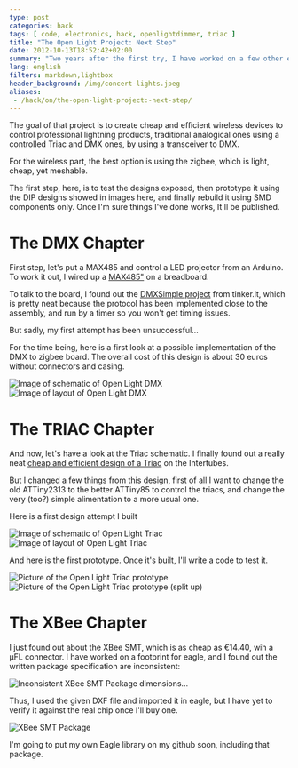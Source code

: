 ```yaml
---
type: post
categories: hack
tags: [ code, electronics, hack, openlightdimmer, triac ]
title: "The Open Light Project: Next Step"
date: 2012-10-13T18:52:42+02:00
summary: "Two years after the first try, I have worked on a few other electronic prototypes and now I think I have the experience I missed a few years back to put the prototype together."
lang: english
filters: markdown,lightbox
header_background: /img/concert-lights.jpeg
aliases:
 - /hack/on/the-open-light-project:-next-step/
---
```


The goal of that project is to create cheap and efficient
wireless devices to control professional lightning products,
traditional analogical ones using a controlled Triac and DMX
ones, by using a transceiver to DMX.

For the wireless part, the best option is using the zigbee, 
which is light, cheap, yet meshable.

The first step, here, is to test the designs exposed, then
prototype it using the DIP designs showed in images here,
and finally rebuild it using SMD components only. Once I'm
sure things I've done works, It'll be published.


The DMX Chapter
===============

First step, let's put a MAX485 and control a LED projector
from an Arduino. To work it out, I wired up a [MAX485"](http://octopart.com/max485cpa%2B-dallas+semiconductor-504827)
on a breadboard.

To talk to the board, I found out the [DMXSimple project](http://code.google.com/p/tinkerit/wiki/DmxSimple)
from tinker.it, which is pretty neat because the protocol 
has been implemented close to the assembly, and run by a 
timer so you won't get timing issues.

But sadly, my first attempt has been unsuccessful…

For the time being, here is a first look at a possible implementation
of the DMX to zigbee board. The overall cost of this design is about
30 euros without connectors and casing.

![Image of schematic of Open Light DMX](/img/open_light_dmx-schema.png "Image of schematic of DMX")
![Image of layout of Open Light DMX](/img/open_light_dmx-layout.png "Image of layout of DMX")


The TRIAC Chapter
=================

And now, let's have a look at the Triac schematic. I finally
found out a really neat [cheap and efficient design of a Triac](http://www-user.tu-chemnitz.de/~heha/Mikrocontroller/Triac8/index.htm.en)
on the Intertubes.

But I changed a few things from this design, first of all I
want to change the old ATTiny2313 to the better ATTiny85 to
control the triacs, and change the very (too?) simple alimentation
to a more usual one.

Here is a first design attempt I built

![Image of schematic of Open Light Triac](/img/open_light_triac-schema.png "Image of schematic of Triac")
![Image of layout of Open Light Triac](/img/open_light_triac-layout.png "Image of layout of Triac")

And here is the first prototype. Once it's built, I'll write
a code to test it.

![Picture of the Open Light Triac prototype](/img/open_light_triac_proto.png "Picture of the Open Light Triac prototype")
![Picture of the Open Light Triac prototype (split up)](/img/open_light_triac_proto2.png "Picture of the Open Light Triac prototype, split up")


The XBee Chapter
================

I just found out about the XBee SMT, which is as cheap as
€14.40, wih a µFL connector. I have worked on a footprint
for eagle, and I found out the written package specification
are inconsistent:

![Inconsistent XBee SMT Package dimensions...](/img/component_size_problem.png "Failing XBee SMT Package...")

Thus, I used the given DXF file and imported it in eagle,
but I have yet to verify it against the real chip once I'll
buy one.

![XBee SMT Package](/img/xbee_smt_package.png "XBee SMT Package")

I'm going to put my own Eagle library on my github soon, including
that package.

